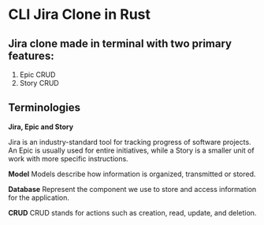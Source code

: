 # CLI Jira Clone in Rust
## Jira clone made in terminal with two primary features:
1. Epic CRUD
2. Story CRUD

## Terminologies

__Jira, Epic and Story__

Jira is an industry-standard tool for tracking progress of software projects. An Epic is usually used for entire initiatives, while a Story is a smaller unit of work with more specific instructions.

__Model__
Models describe how information is organized, transmitted or stored.

__Database__
Represent the component we use to store and access information for the application.

__CRUD__
CRUD stands for actions such as creation, read, update, and deletion.
